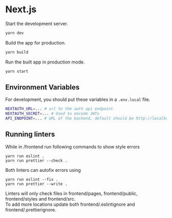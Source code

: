 # Next.js


Start the development server.
```sh
yarn dev
```

Build the app for production.
```sh 
yarn build
```

Run the built app in production mode.
```sh
yarn start
```

## Environment Variables

For development, you should put these variables in a `.env.local` file.

```sh
NEXTAUTH_URL=... # url to the auth api endpoint
NEXTAUTH_SECRET=... # Used to encode JWTs
API_ENDPOINT=... # URL of the backend, default should be http://localhost:8080/api
```
## Running linters
While in /frontend run following commands to show style errors
```shell
yarn run eslint .
yarn run prettier --check .
```
Both linters can autofix errors using
```shell
yarn run eslint --fix .
yarn run prettier --write .
```
Linters will only check files in frontend/pages, frontend/public, frontend/styles and frontend/src.\
To add more locations update both frontend/.eslintignore and frontend/.prettierignore.
